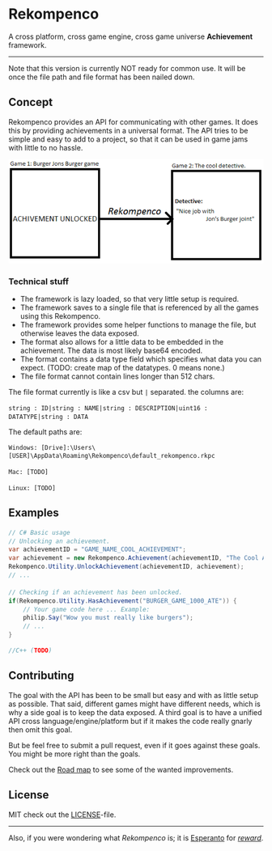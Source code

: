 # Rekompenco
A cross platform, cross game engine, cross game universe **Achievement** framework.

---

Note that this version is currently NOT ready for common use. It will be once the file path and file format has been nailed down.

## Concept
Rekompenco provides an API for communicating with other games. It does this by providing achievements in a universal format. The API tries to be simple and easy to add to a project, so that it can be used in game jams with little to no hassle.


![Figure 1: Basic concept.](/docs/readme-concept-01.gif)

### Technical stuff
* The framework is lazy loaded, so that very little setup is required.
* The framework saves to a single file that is referenced by all the games using this Rekompenco.
* The framework provides some helper functions to manage the file, but otherwise leaves the data exposed.
* The format also allows for a little data to be embedded in the achievement. The data is most likely base64 encoded.
* The format contains a data type field which specifies what data you can expect. (TODO: create map of the datatypes. 0 means none.)
* The file format cannot contain lines longer than 512 chars.

The file format currently is like a csv but `|` separated. the columns are:

`string : ID|string : NAME|string : DESCRIPTION|uint16 : DATATYPE|string : DATA`

The default paths are:
```
Windows: [Drive]:\Users\[USER]\AppData\Roaming\Rekompenco\default_rekompenco.rkpc

Mac: [TODO]

Linux: [TODO]
```


## Examples
```csharp
// C# Basic usage
// Unlocking an achievement.
var achievementID = "GAME_NAME_COOL_ACHIEVEMENT";
var achievement = new Rekompenco.Achievement(achievementID, "The Cool Achievement");
Rekompenco.Utility.UnlockAchievement(achievementID, achievement);
// ...

// Checking if an achievement has been unlocked.
if(Rekompenco.Utility.HasAchievement("BURGER_GAME_1000_ATE")) {
    // Your game code here ... Example:
    philip.Say("Wow you must really like burgers");
    // ...
}
```

```cpp
//C++ (TODO)
```

## Contributing
The goal with the API has been to be small but easy and with as little setup as possible.
That said, different games might have different needs, which is why a side goal is to keep the data exposed. A third goal is to have a unified API cross language/engine/platform but if it makes the code really gnarly then omit this goal.

But be feel free to submit a pull request, even if it goes against these goals. You might be more right than the goals.

Check out the [Road map](ROADMAP.md) to see some of the wanted improvements.

## License
MIT check out the [LICENSE](LICENSE)-file.

---

Also, if you were wondering what *Rekompenco* is; it is [Esperanto](https://en.wikipedia.org/wiki/Esperanto) for [*reward*](https://en.wiktionary.org/wiki/rekompenco).
